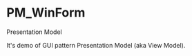 PM_WinForm
==========

Presentation Model

It's demo of GUI pattern Presentation Model (aka View Model).
